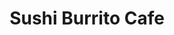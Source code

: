 ---
layout: place
title: "Sushi Burrito Cafe"
permalink: /north-dakota/fargo/sushi-burrito-cafe.html
stateAbbr: ND
stateName: North Dakota
cityName: Fargo
place_id: ChIJd43pnVLJyFIRp26u36FTwqA
photos:
  - name: >-
      places/ChIJd43pnVLJyFIRp26u36FTwqA/photos/AeeoHcJyJhIBvtLG5rbi5zAynfS0XcG_XcOOGJsiRUGAuMkD-qIkUS7ammGrps3Xs438osIvQEn35j-xXkzznn1GFWg9ApkZ-cgGkNUpAhpIEn6Ct7l4bm3jrzrsSDRuryMFkEiXCvegauujDqy3F7h4iTNUqYCiNrEWimvMNew3W9C_gjrhTOtHJBzPCHJWrRyQiS5SR2kFO6WzmWyOdpEk8M8vsOeVxwDPrUOgqp2EDnAWVNaxzD94preSaesjYs_jWUuMjT9648pAVsDO5wBOZ9hwzAxAj6RkaS0WzZ5ADWBuVg
    widthPx: 2048
    heightPx: 2048
    authorAttributions:
      - displayName: Sushi Burrito Cafe
        uri: https://maps.google.com/maps/contrib/100240915403842990397
        photoUri: >-
          https://lh3.googleusercontent.com/a-/ALV-UjVA6hvnIAz0yE7bx-vVvLzjerfa2np0uVjRhvF1vs-Gud-jvak=s100-p-k-no-mo
    flagContentUri: >-
      https://www.google.com/local/imagery/report/?cb_client=maps_api_places.places_api&image_key=!1e10!2sAF1QipOe1BG1YAtmZYfd1CGYFGFgE631Z5nGv5u3bqvN&hl=en-US
    googleMapsUri: >-
      https://www.google.com/maps/place//data=!3m4!1e2!3m2!1sAF1QipOe1BG1YAtmZYfd1CGYFGFgE631Z5nGv5u3bqvN!2e10!4m2!3m1!1s0x52c8c9529de98d77:0xa0c253a1dfae6ea7
  - name: >-
      places/ChIJd43pnVLJyFIRp26u36FTwqA/photos/AeeoHcLMjMSld9QGM1NjKU1XcfKyweYTsklLIh4jnaRT-jsUmexpIAdzXos4aQdI1BG2xYEKSaA71F6k8jjpv1cyjZQO6t1ZNTq6vAmMaqXH0_TAwWdEr7rLFYvnCvh4fcqN8Lr_C8aN3kr5YttRz0oIvRcV3wk1I30g7s92Omz9C-mf6L-RW7W9lpGSc2fqRANwVHhI6UwZDviBmO_3QJaFH6AKWupdXaSkk2_PRWmzwcMtrBLGVXdNk2dcBwj1Nh_hjEd-JcFn6ONId81VxzNYa8zaK7R77Jo6MolN09Nj_mxv3QJrXMY4pBhkNmJcgoY9cqZXxade5P7UZ9cdBfPfV6k6FPsZH66A6Ut58-ezB8y8CdFi2sayt2mUtc_ZXzQ6bEYyPZobBwQ3GemwUei-fDADFR1xNIwsl7c1-MoYkwTkNCo
    widthPx: 4000
    heightPx: 3000
    authorAttributions:
      - displayName: Eric S.
        uri: https://maps.google.com/maps/contrib/113421998907615008712
        photoUri: >-
          https://lh3.googleusercontent.com/a-/ALV-UjXNC4xCZXpfg0xEZl2FAVPrHunTkiGKeGVtQ4iNRtaA7KWv7-tt=s100-p-k-no-mo
    flagContentUri: >-
      https://www.google.com/local/imagery/report/?cb_client=maps_api_places.places_api&image_key=!1e10!2sCIHM0ogKEICAgIDXx6HyywE&hl=en-US
    googleMapsUri: >-
      https://www.google.com/maps/place//data=!3m4!1e2!3m2!1sCIHM0ogKEICAgIDXx6HyywE!2e10!4m2!3m1!1s0x52c8c9529de98d77:0xa0c253a1dfae6ea7
  - name: >-
      places/ChIJd43pnVLJyFIRp26u36FTwqA/photos/AeeoHcK2BZ8eC4kx3vHS-pZRkOFhT1ITIfu8qxAHnVDVmd184aIJgLvrWo4T9MZpJcZSaP0dnF-Q9SugXlfKSFrG5jj6s6w72da7lhKXZPZUkhHG6gHiOFNMtaJsVINiS9sqyppbqRR5trQ0A2AcPbB3GA3DpY4ESMhWcU4tL0PUTsPWFhR_kPOrq2IGEuy3hgp_g1lZcEZobp0aA3JLGqWtva4p40KKyKPTNmjhO_Z8EJwl25-S_WSLQlMOV5AkUM7B_7IxWPTQDxU1ILUdLC7WFZQ1fuPXeEFGmviaCvkp8Zgnx-zTaI_sy8Aek9HKR9Z9XApOfdjA3yY2thcZJUBXMYwas3H4zESNSLfm_UFBAsxiVQRcSavB5cfKGMV44UB1WLuEdnTXpe6iTYQLiyWwsnmN5lxFrLyQXE299OjYB2T8nA
    widthPx: 1080
    heightPx: 618
    authorAttributions:
      - displayName: Jinny chanel
        uri: https://maps.google.com/maps/contrib/112515886769366742345
        photoUri: >-
          https://lh3.googleusercontent.com/a-/ALV-UjUQMSYVoyu-7GDBNJaN6IVzl1ib0d2IKYFNShrGiwEy8BnT1nxn=s100-p-k-no-mo
    flagContentUri: >-
      https://www.google.com/local/imagery/report/?cb_client=maps_api_places.places_api&image_key=!1e10!2sCIHM0ogKEICAgICvt7WMaQ&hl=en-US
    googleMapsUri: >-
      https://www.google.com/maps/place//data=!3m4!1e2!3m2!1sCIHM0ogKEICAgICvt7WMaQ!2e10!4m2!3m1!1s0x52c8c9529de98d77:0xa0c253a1dfae6ea7
  - name: >-
      places/ChIJd43pnVLJyFIRp26u36FTwqA/photos/AeeoHcI5yl3J3QmcFWFb2lhf3tSo97WyhDRG8tUJtfU5l0mKwjX14rYX7xRtzURYEU1edXyy0Ipd0Tcz_Nn9xXDyFflA8nKR3SGpa-fRIOX3QQFN4MQviZuEmJV6GqpuVMsKBxrgxBgknddebGrKWKtTs8Ar5WKBgnNTPYEkQk1-Wcgwb4tFtX7UmcTidTYcxVdcAMswJAMfNf-X3gbVeSWxcYfvXzxMmmtGeqj01NeninpXkw1O2xUK0a12I2G-7yEeKP1MzaMi7k3TtFdKX1NWJ2HodJ_TK1Bi-lMeYF87xoeMIfysRUg4pb2zoTsnmkkA2PTzTHtXyY7WwyZ5RpgU-5zJWhMp-Gl_w1-UfoOkJ4q3YmhJ_0g-qhd4NNpeQvKGo5YjiMQ4ucUDlbtL7KcxE1WQEVsQ_3UIzMynTsLu9FRDUg
    widthPx: 4000
    heightPx: 3000
    authorAttributions:
      - displayName: Eric S.
        uri: https://maps.google.com/maps/contrib/113421998907615008712
        photoUri: >-
          https://lh3.googleusercontent.com/a-/ALV-UjXNC4xCZXpfg0xEZl2FAVPrHunTkiGKeGVtQ4iNRtaA7KWv7-tt=s100-p-k-no-mo
    flagContentUri: >-
      https://www.google.com/local/imagery/report/?cb_client=maps_api_places.places_api&image_key=!1e10!2sCIHM0ogKEICAgIDXk9TBOg&hl=en-US
    googleMapsUri: >-
      https://www.google.com/maps/place//data=!3m4!1e2!3m2!1sCIHM0ogKEICAgIDXk9TBOg!2e10!4m2!3m1!1s0x52c8c9529de98d77:0xa0c253a1dfae6ea7
  - name: >-
      places/ChIJd43pnVLJyFIRp26u36FTwqA/photos/AeeoHcLv6THJoYxNcYTDOwVlm69jN2ZCP-hwyPimjAVdhYcyalzdDNAqjw6iY6q31RgsICT0rPtxLSdcjQ8OjC2ad5wcMZKbpDiV2dMjfTFmkhI22auwSOz8Wuta4h1hz6kndNFo-SuVWgkby9_VFS1IRDsMueX-zWw1CIZVe3W76NXrIAsEkyJoepHRLLhC4iZoL6AC_8Xa0ZykRVefbQrQtK-3t6SFRdsbCqo-bXNQ--yPmTu3zaJgrCbKFrzW0ZdrjXINjDVnRMl4ljgeUC-RKgZQ88JE4NH4LK3IBlbuR-RoaWTdkWs2jwrhek0GtXWB7x0d14lL2b0nhNtYD3hL6pBo1N79nPPyNrBnzETTqsimkQ0um19kuNdGG0isuJmXyhD_0bN9cqVuHfBb1AJAb_wOHhsSMW4-JWm0CQdGDDmocw
    widthPx: 1440
    heightPx: 1440
    authorAttributions:
      - displayName: Jinny chanel
        uri: https://maps.google.com/maps/contrib/112515886769366742345
        photoUri: >-
          https://lh3.googleusercontent.com/a-/ALV-UjUQMSYVoyu-7GDBNJaN6IVzl1ib0d2IKYFNShrGiwEy8BnT1nxn=s100-p-k-no-mo
    flagContentUri: >-
      https://www.google.com/local/imagery/report/?cb_client=maps_api_places.places_api&image_key=!1e10!2sCIHM0ogKEICAgICvt7WMfg&hl=en-US
    googleMapsUri: >-
      https://www.google.com/maps/place//data=!3m4!1e2!3m2!1sCIHM0ogKEICAgICvt7WMfg!2e10!4m2!3m1!1s0x52c8c9529de98d77:0xa0c253a1dfae6ea7
  - name: >-
      places/ChIJd43pnVLJyFIRp26u36FTwqA/photos/AeeoHcLOBkfHnsMMQqi1myQsRbpznnDYAsAAhFbklBf2sSNN8jxQ0D9zTI_TnKnd3LBLZ9Fdj6yqOO7JWY_penEQmtagap3sLFme7KRYviLToQV914xoPpD1_YLlbocc4-NJn2blocqS3F6BbysY1FoVEardsl3p6vwRDq117HqJVJuwBkUFQPuZDBKopJ3VYm2OFwOtEOfs2MciRRbtrlE58Kt9hnFeI28H_kyFVsPRLdzDaMsUjyZe_tEL-lVwndZbSlaUKDYUENxS8qVKJ3hjm5yQqF0jtLEsKB3iHjJ0J6-3H_cNgL9Z-4BknJ6HgcPE6rH7pspCPa1GDqMjluSms03DFa6tIzX-FXleGgmvvJd2Lz2CBnwxOMEo0nN6iTBf92qW6yo2PTAjpT_Ah1b58MqogcxMiA9VfVpfbSG3uLA
    widthPx: 4000
    heightPx: 2252
    authorAttributions:
      - displayName: cherry ruya
        uri: https://maps.google.com/maps/contrib/109380489031739751499
        photoUri: >-
          https://lh3.googleusercontent.com/a-/ALV-UjXNRN7fy_ZRyNaY9ZW4rnhjJDT8vL-UVrdNxZua1KjBQRcJKT88pA=s100-p-k-no-mo
    flagContentUri: >-
      https://www.google.com/local/imagery/report/?cb_client=maps_api_places.places_api&image_key=!1e10!2sCIHM0ogKEICAgID34byIIA&hl=en-US
    googleMapsUri: >-
      https://www.google.com/maps/place//data=!3m4!1e2!3m2!1sCIHM0ogKEICAgID34byIIA!2e10!4m2!3m1!1s0x52c8c9529de98d77:0xa0c253a1dfae6ea7
  - name: >-
      places/ChIJd43pnVLJyFIRp26u36FTwqA/photos/AeeoHcIkln_otEsEgjtue7ZsUuIoCIY5epe0WUiMSvplxpsv2bQVj-EOanMtgqN7UfLYh5M-u0miWWrF2hpy8fMYYcdy1vCTCtyBNUXpuGU4ZR1DRKeeZNE2fnAJV9zef7_Nf5ehxInY40HvsFuPU5cyEMEDjzVSCWbVu7qASsAH3X0jS1ybkgClTLNlvX3tAbqgMRQ2aAtywH3kVA-BMfL8OohWOVg2FPcW7IoujeTUmsvsCssfUXl7S0YxowaM--5B8p1jjt-Hw4whKzdaHgXePriAaBo1ylfuLwOzgPt_e6fTlukvOc3kSV3QAq6Fl84d4vIahhx024F97O92A5urbDsKmCkgLBYVr-D_VEBVXQgPEfQstutJ6idsTEO3MBIj88Dis37FwcGV01Py24dM61eiZTrqkD1XDkDCiwaPejk
    widthPx: 1125
    heightPx: 1125
    authorAttributions:
      - displayName: cherry ruya
        uri: https://maps.google.com/maps/contrib/109380489031739751499
        photoUri: >-
          https://lh3.googleusercontent.com/a-/ALV-UjXNRN7fy_ZRyNaY9ZW4rnhjJDT8vL-UVrdNxZua1KjBQRcJKT88pA=s100-p-k-no-mo
    flagContentUri: >-
      https://www.google.com/local/imagery/report/?cb_client=maps_api_places.places_api&image_key=!1e10!2sCIHM0ogKEICAgID34byESg&hl=en-US
    googleMapsUri: >-
      https://www.google.com/maps/place//data=!3m4!1e2!3m2!1sCIHM0ogKEICAgID34byESg!2e10!4m2!3m1!1s0x52c8c9529de98d77:0xa0c253a1dfae6ea7
  - name: >-
      places/ChIJd43pnVLJyFIRp26u36FTwqA/photos/AeeoHcLeeBe4KrKEeG_zoJCzYzuvkzwNQtryxa-menoBJmjO2dM8C5kqndPkDmlnwv0ldouWeocf72-tMPl37869WP0AYKVK8ZUKvvJp8cBDIjadrMbow-_Afi4Disc4T7R5tBjrrLEXjYo8XHAw5W6vd8Hgwy_aopPOir8UfB_oR8rsUijKz0OJ4k-a0bg65l_xhEQI39CwTTTeFgryo1_uHuaZHPpEG6Q1BNBQIPdBhUQiAYYXeuQisgaE5_M7Nd2gjUb54GDk_x7_OpWQuwgsyjN30DcS9mjc7eATnh8bWQDxdNIOmQrnJjEpdOFP4TOFx6h1cZBNddYp6xDw4-gyqvFLvgn9NQIRS1LYjk3YhgyOzaAP3LJtDz8GssvjV9ygVVrpupr1lI8DnjO6pjwH55jusoZMREG2L-OPpC2TChgxFw
    widthPx: 1440
    heightPx: 1439
    authorAttributions:
      - displayName: Jinny chanel
        uri: https://maps.google.com/maps/contrib/112515886769366742345
        photoUri: >-
          https://lh3.googleusercontent.com/a-/ALV-UjUQMSYVoyu-7GDBNJaN6IVzl1ib0d2IKYFNShrGiwEy8BnT1nxn=s100-p-k-no-mo
    flagContentUri: >-
      https://www.google.com/local/imagery/report/?cb_client=maps_api_places.places_api&image_key=!1e10!2sCIHM0ogKEICAgICvt7WMCQ&hl=en-US
    googleMapsUri: >-
      https://www.google.com/maps/place//data=!3m4!1e2!3m2!1sCIHM0ogKEICAgICvt7WMCQ!2e10!4m2!3m1!1s0x52c8c9529de98d77:0xa0c253a1dfae6ea7
  - name: >-
      places/ChIJd43pnVLJyFIRp26u36FTwqA/photos/AeeoHcIIUoG2_pbuD3E7CMEfJiL22VoAiALzYoEVdeaMlAJeyTKmaHecfvTr3xUSkikozyRDMC_yH1HK6boZTzgxD6UWpVRPHlcwhf2UInm3XVSmzHe-qtcXgqnz9O1RbEOflG7NLKqxOl5Bkql2tCN08t98wchnFD2gieVOVro-3GjuFGrG7fqB6vmUHPzJlvCAcj0jfbaQ-S34sHXc-68NmhUc8JHz25R1Mjz2bUAxC08TbnYVMm5aM5LZty0z-fD7EWc-qyFQ__HtKpz7k8Fx-kWugxQ6JD-Y6q-kw-I-R0ZMR7aSEZfKcZQugkPVC-ljc-T5euv6rWvBzsUvnEEAqOUCYIC7lguTzgonzhAFhw56pctB5StMyOLolH-194K2RRH7va3-pfGopNPQhRYfBaQixQOy13MbSsLZBXwyCdg0ZA
    widthPx: 4000
    heightPx: 3000
    authorAttributions:
      - displayName: Eric S.
        uri: https://maps.google.com/maps/contrib/113421998907615008712
        photoUri: >-
          https://lh3.googleusercontent.com/a-/ALV-UjXNC4xCZXpfg0xEZl2FAVPrHunTkiGKeGVtQ4iNRtaA7KWv7-tt=s100-p-k-no-mo
    flagContentUri: >-
      https://www.google.com/local/imagery/report/?cb_client=maps_api_places.places_api&image_key=!1e10!2sCIHM0ogKEICAgIDXk9S0Pw&hl=en-US
    googleMapsUri: >-
      https://www.google.com/maps/place//data=!3m4!1e2!3m2!1sCIHM0ogKEICAgIDXk9S0Pw!2e10!4m2!3m1!1s0x52c8c9529de98d77:0xa0c253a1dfae6ea7
  - name: >-
      places/ChIJd43pnVLJyFIRp26u36FTwqA/photos/AeeoHcKr1BWkL1Z1XgLN6kXw8TheDRy-u4_-YfMnWJ5mMSw0AN4ix9upbi6RJKcYOd-2f305OGkZnLNJ_suOh4PvhrRXlp-nSEqNbV2wLtKPJO4ojqSdoMmpqNAf4jHwTZdSK2IUCwTGS_SVCZjuBoQHGEQ_h-EkSYCmf-XS3ZyVnMsmYIYPKWD9kMnOV29LMIBVdHMPJUUq2Ylu7dm5MlK1f0tL16xZXgZex_NsT4jOYhUFExeebwlDGJ1g9Yy0ma-Wd6-z53phGC1TzaU60DaKuMMo6BAcqNeVv0VAdHG0ESs8RGif-hl93pHsUJFBSxbo6ojFRvgUu09cUEvU7cCsXsME9MRlv7c36jPaNx1tLWYu7TrqOfeD_KVZ36P7F0dx_cJ8OPrQngxyDKvVcJoA49rPzXDMSGN9BkKohVNIUaJVFmSh
    widthPx: 4000
    heightPx: 3000
    authorAttributions:
      - displayName: Jinny chanel
        uri: https://maps.google.com/maps/contrib/112515886769366742345
        photoUri: >-
          https://lh3.googleusercontent.com/a-/ALV-UjUQMSYVoyu-7GDBNJaN6IVzl1ib0d2IKYFNShrGiwEy8BnT1nxn=s100-p-k-no-mo
    flagContentUri: >-
      https://www.google.com/local/imagery/report/?cb_client=maps_api_places.places_api&image_key=!1e10!2sCIHM0ogKEICAgICvt7WM7gE&hl=en-US
    googleMapsUri: >-
      https://www.google.com/maps/place//data=!3m4!1e2!3m2!1sCIHM0ogKEICAgICvt7WM7gE!2e10!4m2!3m1!1s0x52c8c9529de98d77:0xa0c253a1dfae6ea7
address: 623 Northern Pacific Ave, Fargo, ND 58102, USA
street: 623 Northern Pacific Ave
city: Fargo
state: ND
zip: '58102'
country: USA
neighborhood: Downtown
latitude: '46.876046'
longitude: '-96.789059'
accessibility_options:
  wheelchairAccessibleParking: true
  wheelchairAccessibleEntrance: true
  wheelchairAccessibleRestroom: true
  wheelchairAccessibleSeating: true
business_status: CLOSED_PERMANENTLY
name: Sushi Burrito Cafe
google_maps_links:
  directionsUri: >-
    https://www.google.com/maps/dir//''/data=!4m7!4m6!1m1!4e2!1m2!1m1!1s0x52c8c9529de98d77:0xa0c253a1dfae6ea7!3e0
  placeUri: https://maps.google.com/?cid=11583913146257927847
  writeAReviewUri: >-
    https://www.google.com/maps/place//data=!4m3!3m2!1s0x52c8c9529de98d77:0xa0c253a1dfae6ea7!12e1
  reviewsUri: >-
    https://www.google.com/maps/place//data=!4m4!3m3!1s0x52c8c9529de98d77:0xa0c253a1dfae6ea7!9m1!1b1
  photosUri: >-
    https://www.google.com/maps/place//data=!4m3!3m2!1s0x52c8c9529de98d77:0xa0c253a1dfae6ea7!10e5
primary_type: Sushi Restaurant
opening_hours:
  regular: null
  current: null
secondary_opening_hours:
  regular:
    weekdayDescriptions: null
    type: null
  current:
    weekdayDescriptions: null
    type: null
phone: (701) 781-3820
price_level: null
price_range: $10 &ndash; $20
rating: '4.6'
rating_count: 147
website: https://sushi-burrito-and-thai.square.site/
description: null
reviews:
  - name: >-
      places/ChIJd43pnVLJyFIRp26u36FTwqA/reviews/ChZDSUhNMG9nS0VJQ0FnSURIdDVfamRnEAE
    relativePublishTimeDescription: 6 months ago
    rating: 5
    text:
      text: >-
        I got the vegetarian sushi burrito and it was the perfect post-flight
        victory bite.

        Even more delicious seeing how vegetarian conscious they are! She was
        excited to tell me about the sauce they make for their Thai dishes in
        liu of fishy and I'm excited to come back to try them!


        My Okinawa milk tea had soft boba (LOVE) and a great strong flavor. The
        only downside is I don't think it's gonna survive my 3-hr commute.
      languageCode: en
    originalText:
      text: >-
        I got the vegetarian sushi burrito and it was the perfect post-flight
        victory bite.

        Even more delicious seeing how vegetarian conscious they are! She was
        excited to tell me about the sauce they make for their Thai dishes in
        liu of fishy and I'm excited to come back to try them!


        My Okinawa milk tea had soft boba (LOVE) and a great strong flavor. The
        only downside is I don't think it's gonna survive my 3-hr commute.
      languageCode: en
    authorAttribution:
      displayName: Danielle Wagner
      uri: https://www.google.com/maps/contrib/111831603540178910637/reviews
      photoUri: >-
        https://lh3.googleusercontent.com/a-/ALV-UjWR0Q5XWecQmZKSrH1WQmnDGts75kLTOaQUk2l9YyU8gyB9wzfI=s128-c0x00000000-cc-rp-mo
    publishTime: '2024-09-20T21:57:36.223751Z'
    flagContentUri: >-
      https://www.google.com/local/review/rap/report?postId=ChZDSUhNMG9nS0VJQ0FnSURIdDVfamRnEAE&d=17924085&t=1
    googleMapsUri: >-
      https://www.google.com/maps/reviews/data=!4m6!14m5!1m4!2m3!1sChZDSUhNMG9nS0VJQ0FnSURIdDVfamRnEAE!2m1!1s0x52c8c9529de98d77:0xa0c253a1dfae6ea7
  - name: >-
      places/ChIJd43pnVLJyFIRp26u36FTwqA/reviews/ChdDSUhNMG9nS0VJQ0FnSUNWdmFpOHBBRRAB
    relativePublishTimeDescription: a year ago
    rating: 5
    text:
      text: >-
        I've been here a few times over the past year. Consistently great stuff.
        I've had both a custom burrito and a custom poke bowl (see photos). I'm
        not a raw fish person myself, so I'm happy that they have the beef
        bulgogi as well as crab/crab salad and options that aren't only raw
        sushi. Very tasty, friendly staff, great beverages (the Taro milk tea is
        great). If one thing could be improved, the tortillas are maybe a bit
        thick.
      languageCode: en
    originalText:
      text: >-
        I've been here a few times over the past year. Consistently great stuff.
        I've had both a custom burrito and a custom poke bowl (see photos). I'm
        not a raw fish person myself, so I'm happy that they have the beef
        bulgogi as well as crab/crab salad and options that aren't only raw
        sushi. Very tasty, friendly staff, great beverages (the Taro milk tea is
        great). If one thing could be improved, the tortillas are maybe a bit
        thick.
      languageCode: en
    authorAttribution:
      displayName: Max Thompson
      uri: https://www.google.com/maps/contrib/111711311223921651671/reviews
      photoUri: >-
        https://lh3.googleusercontent.com/a/ACg8ocJLUE_oDnbMcmoQCBdoERlPGUqTCTtlEO1oyP1eAN-YH2yixQ=s128-c0x00000000-cc-rp-mo
    publishTime: '2023-12-09T00:31:29.906912Z'
    flagContentUri: >-
      https://www.google.com/local/review/rap/report?postId=ChdDSUhNMG9nS0VJQ0FnSUNWdmFpOHBBRRAB&d=17924085&t=1
    googleMapsUri: >-
      https://www.google.com/maps/reviews/data=!4m6!14m5!1m4!2m3!1sChdDSUhNMG9nS0VJQ0FnSUNWdmFpOHBBRRAB!2m1!1s0x52c8c9529de98d77:0xa0c253a1dfae6ea7
  - name: >-
      places/ChIJd43pnVLJyFIRp26u36FTwqA/reviews/ChZDSUhNMG9nS0VJQ0FnTUNBdzlLOUpnEAE
    relativePublishTimeDescription: 2 months ago
    rating: 2
    text:
      text: >-
        The last time I ordered from here, I got sick from the food. I wanted to
        like it, but the rice was way overcooked so it was soggy and the
        overpowering flavor from the eel sauce or spicy mayo was too much. It
        tasted mediocre and wasn’t the greatest imo.
      languageCode: en
    originalText:
      text: >-
        The last time I ordered from here, I got sick from the food. I wanted to
        like it, but the rice was way overcooked so it was soggy and the
        overpowering flavor from the eel sauce or spicy mayo was too much. It
        tasted mediocre and wasn’t the greatest imo.
      languageCode: en
    authorAttribution:
      displayName: Kate P
      uri: https://www.google.com/maps/contrib/101540329160971832323/reviews
      photoUri: >-
        https://lh3.googleusercontent.com/a/ACg8ocIbWRO2_A0ZDNxZqO6WMaDL9whq2DyYQQ59SoWvXUSV99N3QLa4=s128-c0x00000000-cc-rp-mo-ba2
    publishTime: '2025-02-03T17:45:46.807532Z'
    flagContentUri: >-
      https://www.google.com/local/review/rap/report?postId=ChZDSUhNMG9nS0VJQ0FnTUNBdzlLOUpnEAE&d=17924085&t=1
    googleMapsUri: >-
      https://www.google.com/maps/reviews/data=!4m6!14m5!1m4!2m3!1sChZDSUhNMG9nS0VJQ0FnTUNBdzlLOUpnEAE!2m1!1s0x52c8c9529de98d77:0xa0c253a1dfae6ea7
  - name: >-
      places/ChIJd43pnVLJyFIRp26u36FTwqA/reviews/ChZDSUhNMG9nS0VJQ0FnSURYeDdHVU5REAE
    relativePublishTimeDescription: 5 months ago
    rating: 4
    text:
      text: >-
        Friendly folks.  Menu is available in about five versions, but all the
        same.  It's definitely a neat take on sushi and poke by putting it in a
        wrap.
      languageCode: en
    originalText:
      text: >-
        Friendly folks.  Menu is available in about five versions, but all the
        same.  It's definitely a neat take on sushi and poke by putting it in a
        wrap.
      languageCode: en
    authorAttribution:
      displayName: Eric S.
      uri: https://www.google.com/maps/contrib/113421998907615008712/reviews
      photoUri: >-
        https://lh3.googleusercontent.com/a-/ALV-UjXNC4xCZXpfg0xEZl2FAVPrHunTkiGKeGVtQ4iNRtaA7KWv7-tt=s128-c0x00000000-cc-rp-mo-ba6
    publishTime: '2024-10-31T15:57:52.850713Z'
    flagContentUri: >-
      https://www.google.com/local/review/rap/report?postId=ChZDSUhNMG9nS0VJQ0FnSURYeDdHVU5REAE&d=17924085&t=1
    googleMapsUri: >-
      https://www.google.com/maps/reviews/data=!4m6!14m5!1m4!2m3!1sChZDSUhNMG9nS0VJQ0FnSURYeDdHVU5REAE!2m1!1s0x52c8c9529de98d77:0xa0c253a1dfae6ea7
  - name: >-
      places/ChIJd43pnVLJyFIRp26u36FTwqA/reviews/ChdDSUhNMG9nS0VJQ0FnSUNxMjRlUTZ3RRAB
    relativePublishTimeDescription: 3 years ago
    rating: 4
    text:
      text: >-
        Sushi Burrito sounds a lot better than it is, and the Sushi Burrito Cafe
        itself LOOKS better than it is.. sorry, but it’s a 2-1 overthrow here,
        and the odds aren’t looking great.


        But, it’s still not bad by any standards. I mean, I still gave them 4
        stars as you can see and I wouldn’t just do that for no reason. Only,
        I’ve had sushi burritos at other places before, and they are way better
        than the one I tried here. Fargo just struggles with its sushi, and what
        else could you expect from a land locked frozen tundra with few people?


        I just love the cafe itself- it’s dreamy, it’s sparkly, it’s relaxing
        and it’s aesthetic. Superb for sitting down to eat and enjoy the space.
        I got one of the spicy burritos, and MAN was it spicy. Hot dang! I can
        take a lot of spice and I love spice, but this was too much to be
        honest. And I felt that the seaweed wrap was too sticky and the texture
        just wasn’t quite right. But you also have the option of getting a
        regular tortilla wrap if you don’t want seaweed. Thought it’s a nice
        option, it just seemed weird to me.


        We also got boba, because of course a sushi burrito joint would serve
        bubble tea too! I really enjoyed that- but the boba was a tad too soft,
        it was almost just melt in your mouth, and anyone who’s had boba a lot
        knows it should be more chewy and a bit solid. It’s a delicate balance.
        But overall I’d definitely come back and 100% enjoy it! Just maybe
        getting something slightly less spicy, lol.
      languageCode: en
    originalText:
      text: >-
        Sushi Burrito sounds a lot better than it is, and the Sushi Burrito Cafe
        itself LOOKS better than it is.. sorry, but it’s a 2-1 overthrow here,
        and the odds aren’t looking great.


        But, it’s still not bad by any standards. I mean, I still gave them 4
        stars as you can see and I wouldn’t just do that for no reason. Only,
        I’ve had sushi burritos at other places before, and they are way better
        than the one I tried here. Fargo just struggles with its sushi, and what
        else could you expect from a land locked frozen tundra with few people?


        I just love the cafe itself- it’s dreamy, it’s sparkly, it’s relaxing
        and it’s aesthetic. Superb for sitting down to eat and enjoy the space.
        I got one of the spicy burritos, and MAN was it spicy. Hot dang! I can
        take a lot of spice and I love spice, but this was too much to be
        honest. And I felt that the seaweed wrap was too sticky and the texture
        just wasn’t quite right. But you also have the option of getting a
        regular tortilla wrap if you don’t want seaweed. Thought it’s a nice
        option, it just seemed weird to me.


        We also got boba, because of course a sushi burrito joint would serve
        bubble tea too! I really enjoyed that- but the boba was a tad too soft,
        it was almost just melt in your mouth, and anyone who’s had boba a lot
        knows it should be more chewy and a bit solid. It’s a delicate balance.
        But overall I’d definitely come back and 100% enjoy it! Just maybe
        getting something slightly less spicy, lol.
      languageCode: en
    authorAttribution:
      displayName: Raegan Linster
      uri: https://www.google.com/maps/contrib/107577473997361729085/reviews
      photoUri: >-
        https://lh3.googleusercontent.com/a-/ALV-UjXDxtKQBaoJIv9CwLNi9-1cAGC746orhSEobxBtbOK1pZA2ap7Eow=s128-c0x00000000-cc-rp-mo-ba7
    publishTime: '2021-06-20T00:03:45.495582Z'
    flagContentUri: >-
      https://www.google.com/local/review/rap/report?postId=ChdDSUhNMG9nS0VJQ0FnSUNxMjRlUTZ3RRAB&d=17924085&t=1
    googleMapsUri: >-
      https://www.google.com/maps/reviews/data=!4m6!14m5!1m4!2m3!1sChdDSUhNMG9nS0VJQ0FnSUNxMjRlUTZ3RRAB!2m1!1s0x52c8c9529de98d77:0xa0c253a1dfae6ea7
parking_options:
  freeParkingLot: true
  freeStreetParking: true
  valetParking: false
payment_options:
  acceptsCreditCards: true
  acceptsDebitCards: true
  acceptsCashOnly: false
  acceptsNfc: true
allow_dogs: null
curbside_pickup: true
delivery: true
dine_in: true
good_for_children: null
good_for_groups: null
good_for_sports: false
live_music: false
menu_for_children: null
outdoor_seating: false
reservable: null
restroom: true
serves_beer: false
serves_breakfast: null
serves_brunch: false
serves_cocktails: false
serves_coffee: false
serves_dinner: true
serves_dessert: true
serves_lunch: true
serves_vegetarian_food: true
serves_wine: false
takeout: true

---
